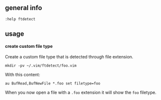 ## general info

```
:help ftdetect
```

## usage

#### create custom file type

Create a custom file type that is detected through file extension.

```
mkdir -pv ~/.vim/ftdetect/foo.vim
```

With this content:
```
au BufRead,BufNewFile *.foo set filetype=foo
```

When you now open a file with a `.foo` extension it will show the `foo` filetype.

